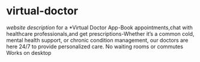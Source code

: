 # virtual-doctor
*website description* for a *Virtual Doctor App-Book appointments,chat with healthcare professionals,and get prescriptions-Whether it’s a common cold, mental health support, or chronic condition management, our doctors are here 24/7 to provide personalized care.  No waiting rooms or commutes  Works on desktop  
